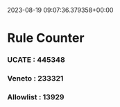 2023-08-19 09:07:36.379358+00:00
# Rule Counter 
 ### UCATE : 445348

 ### Veneto : 233321

 ### Allowlist : 13929